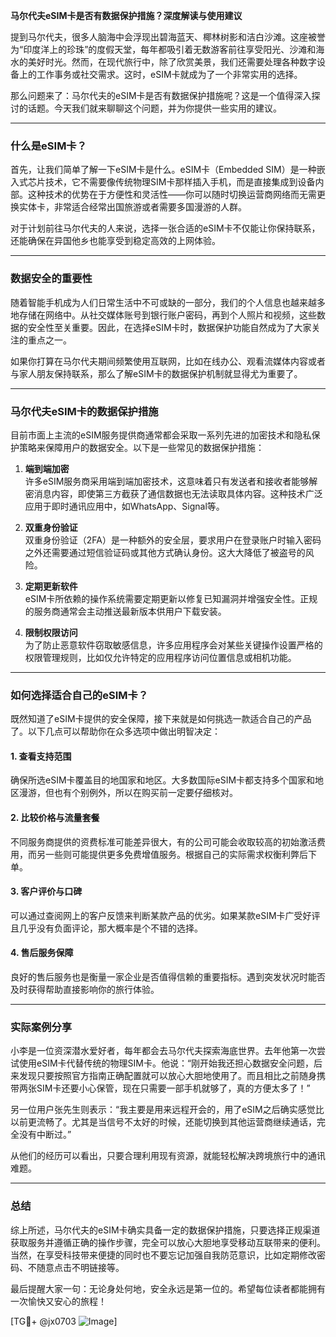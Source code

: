 **马尔代夫eSIM卡是否有数据保护措施？深度解读与使用建议**

提到马尔代夫，很多人脑海中会浮现出碧海蓝天、椰林树影和洁白沙滩。这座被誉为“印度洋上的珍珠”的度假天堂，每年都吸引着无数游客前往享受阳光、沙滩和海水的美好时光。然而，在现代旅行中，除了欣赏美景，我们还需要处理各种数字设备上的工作事务或社交需求。这时，eSIM卡就成为了一个非常实用的选择。

那么问题来了：马尔代夫的eSIM卡是否有数据保护措施呢？这是一个值得深入探讨的话题。今天我们就来聊聊这个问题，并为你提供一些实用的建议。

---

### 什么是eSIM卡？

首先，让我们简单了解一下eSIM卡是什么。eSIM卡（Embedded SIM）是一种嵌入式芯片技术，它不需要像传统物理SIM卡那样插入手机，而是直接集成到设备内部。这种技术的优势在于方便性和灵活性——你可以随时切换运营商网络而无需更换实体卡，非常适合经常出国旅游或者需要多国漫游的人群。

对于计划前往马尔代夫的人来说，选择一张合适的eSIM卡不仅能让你保持联系，还能确保在异国他乡也能享受到稳定高效的上网体验。

---

### 数据安全的重要性

随着智能手机成为人们日常生活中不可或缺的一部分，我们的个人信息也越来越多地存储在网络中。从社交媒体账号到银行账户密码，再到个人照片和视频，这些数据的安全性至关重要。因此，在选择eSIM卡时，数据保护功能自然成为了大家关注的重点之一。

如果你打算在马尔代夫期间频繁使用互联网，比如在线办公、观看流媒体内容或者与家人朋友保持联系，那么了解eSIM卡的数据保护机制就显得尤为重要了。

---

### 马尔代夫eSIM卡的数据保护措施

目前市面上主流的eSIM服务提供商通常都会采取一系列先进的加密技术和隐私保护策略来保障用户的数据安全。以下是一些常见的数据保护措施：

1. **端到端加密**  
   许多eSIM服务商采用端到端加密技术，这意味着只有发送者和接收者能够解密消息内容，即使第三方截获了通信数据也无法读取具体内容。这种技术广泛应用于即时通讯应用中，如WhatsApp、Signal等。

2. **双重身份验证**  
   双重身份验证（2FA）是一种额外的安全层，要求用户在登录账户时输入密码之外还需要通过短信验证码或其他方式确认身份。这大大降低了被盗号的风险。

3. **定期更新软件**  
   eSIM卡所依赖的操作系统需要定期更新以修复已知漏洞并增强安全性。正规的服务商通常会主动推送最新版本供用户下载安装。

4. **限制权限访问**  
   为了防止恶意软件窃取敏感信息，许多应用程序会对某些关键操作设置严格的权限管理规则，比如仅允许特定的应用程序访问位置信息或相机功能。

---

### 如何选择适合自己的eSIM卡？

既然知道了eSIM卡提供的安全保障，接下来就是如何挑选一款适合自己的产品了。以下几点可以帮助你在众多选项中做出明智决定：

#### 1. 查看支持范围
确保所选eSIM卡覆盖目的地国家和地区。大多数国际eSIM卡都支持多个国家和地区漫游，但也有个别例外，所以在购买前一定要仔细核对。

#### 2. 比较价格与流量套餐
不同服务商提供的资费标准可能差异很大，有的公司可能会收取较高的初始激活费用，而另一些则可能提供更多免费增值服务。根据自己的实际需求权衡利弊后下单。

#### 3. 客户评价与口碑
可以通过查阅网上的客户反馈来判断某款产品的优劣。如果某款eSIM卡广受好评且几乎没有负面评论，那大概率是个不错的选择。

#### 4. 售后服务保障
良好的售后服务也是衡量一家企业是否值得信赖的重要指标。遇到突发状况时能否及时获得帮助直接影响你的旅行体验。

---

### 实际案例分享

小李是一位资深潜水爱好者，每年都会去马尔代夫探索海底世界。去年他第一次尝试使用eSIM卡代替传统的物理SIM卡。他说：“刚开始我还担心数据安全问题，后来发现只要按照官方指南正确配置就可以放心大胆地使用了。而且相比之前随身携带两张SIM卡还要小心保管，现在只需要一部手机就够了，真的方便太多了！”

另一位用户张先生则表示：“我主要是用来远程开会的，用了eSIM之后确实感觉比以前更流畅了。尤其是当信号不太好的时候，还能切换到其他运营商继续通话，完全没有中断过。”

从他们的经历可以看出，只要合理利用现有资源，就能轻松解决跨境旅行中的通讯难题。

---

### 总结

综上所述，马尔代夫的eSIM卡确实具备一定的数据保护措施，只要选择正规渠道获取服务并遵循正确的操作步骤，完全可以放心大胆地享受移动互联带来的便利。当然，在享受科技带来便捷的同时也不要忘记加强自我防范意识，比如定期修改密码、不随意点击不明链接等。

最后提醒大家一句：无论身处何地，安全永远是第一位的。希望每位读者都能拥有一次愉快又安心的旅程！

[TG💪+ @jx0703 ![Image](https://github.com/user-attachments/assets/dbca1d08-cadb-493c-b0ec-ad6f7a83f270)]